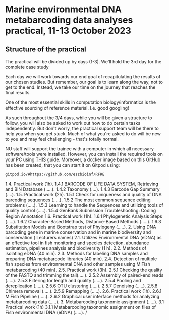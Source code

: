 # Marine environmental DNA metabarcoding data analyses practical, 11-13 October 2023

## Structure of the practical
The practical will be divided up by days (1-3). We'll hold the 3rd day for the complete case study 

Each day we will work towards our end goal of recapitulating the results of our chosen studies. But remember, our goal is to learn along the way, not to get to the end. Instead, we take our time on the journey that reaches the final results.

One of the most essential skills in computation biology/informatics is the effective sourcing of reference material. I.e. good googling!

As such throughout the 3/4 days, while you will be given a structure to follow, you will also be asked to work out how to do certain tasks independently. But don't worry, the practical support team will be there to help you when you get stuck. Much of what you're asked to do will be new to you and may feel challenging - that's totally normal.

NU staff will support the trainee with a computer in which all necessary software/tools were installed. However, you can install the required tools on your PC using [THIS](https://github.com/ezzbioinf/RFRE/wiki/eDNA-metabrcoding-utilizing-USEARCH-tool--%E2%80%90-Setup-Tools) guide. Moreover, a docker image based on this GitHub has been created, that you can start it on Gitpod using:
````bash
gitpod.io/#https://github.com/ezzbioinf/RFRE
````
1.4. Practical work (1h).
1.4.1 BARCODE OF LIFE DATA SYSTEM, Retrieving and BIN Database (.....).
1.4.2 Taxonomy (....).
1.4.3 Barcode Gap Summary (....).
1.5. Practical work (2h).
1.5.1 Check for uniqueness and quality of DNA barcoding sequences (.....).
1.5.2 The most common sequence editing problems (.....).
1.5.3 Learning to handle the Sequences and utilizing tools of quality control (.....).
1.5.4 GenBank Submission Troubleshooting: Coding Region Annotation
1.6. Practical work (1h).
1.6.1 Phylogenetic Analysis Steps (.....).
1.6.2 Character-Based Methods, Distance-Based Methods (.....).
1.6.3 Substitution Models and Bootstrap test of Phylogeny (.....).
2. Using DNA barcoding gene in marine conservation and in marine
biodiversity and conservation ( Lecturers names)
2.1. Utilizes Environmental DNA (eDNA) as an effective tool in fish monitoring and species detection,
abundance estimation, pipelines analysis and biodiversity (1 h).
2.2. Methods of isolating eDNA (40 min).
2.3. Methods for labeling DNA samples and preparing DNA metabarcode libraries (40 min).
2.4. Detection of multiple fish species from environmental DNA and other samples using MiFish
metabarcoding (40 min).
2.5. Practical work (3h).
2.5.1 Checking the quality of the FASTQ and trimming the tail(.....).
2.5.2 Assembly of paired-end reads (.....).
2.5.3 Filtering for length and quality (.....).
2.5.4 Pooling and dereplication (.....).
2.5.6 OTU clustering (.....).
2.5.7 Denoising (.....).
2.5.8 Chimera removal (.....).
2.5.9 Remapping (.....).
2.6. Practical work (1h).
2.6.1 MiFish Pipeline (.....).
2.6.2 Graphical user interface methods for analyzing metabarcoding data (.....).
3. Metabarcoding taxonomic assignment (.....).
3.1 Practical work (1h)
3.1.1 Metabarcoding taxonomic assignment on files of Fish environmental DNA (eDNA) (.....).
/
